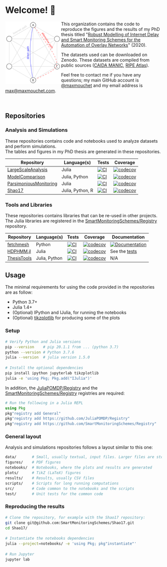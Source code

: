 # Welcome! :wave:

<img src="/images/overlay.png" align="left" width="180" alt="Overlay">

This organization contains the code to reproduce the figures and the results of my PhD thesis titled "[Robust Modelling of Internet Delay and Smart Monitoring Schemes for the Automation of Overlay Networks](https://tel.archives-ouvertes.fr/tel-03666771/document)" (2020).

The datasets used can be downloaded on Zenodo. These datasets are compiled from public sources ([CAIDA MANIC](https://www.caida.org/projects/manic/), [RIPE Atlas](https://atlas.ripe.net)).

Feel free to contact me if you have any questions; my main GitHub account is [@maxmouchet](https://github.com/maxmouchet) and my email address is max@maxmouchet.com.

<br/>

## Repositories

### Analysis and Simulations

These repositories contains code and notebooks used to analyze datasets and perform simulations.  
The tables and figures in my PhD thesis are generated in these repositories.

Repository | Language(s) | Tests | Coverage
-----------|-------------|-------|--------
[LargeScaleAnalysis](https://github.com/SmartMonitoringSchemes/LargeScaleAnalysis) | Julia | [![CI](https://img.shields.io/github/workflow/status/SmartMonitoringSchemes/LargeScaleAnalysis/Tests?logo=github&label=tests)](https://github.com/SmartMonitoringSchemes/LargeScaleAnalysis/actions/workflows/tests.yml) | [![codecov](https://img.shields.io/codecov/c/github/SmartMonitoringSchemes/LargeScaleAnalysis?logo=codecov&logoColor=white)](https://app.codecov.io/gh/SmartMonitoringSchemes/LargeScaleAnalysis)
[ModelComparison](https://github.com/SmartMonitoringSchemes/ModelComparison) | Julia, Python | [![CI](https://img.shields.io/github/workflow/status/SmartMonitoringSchemes/ModelComparison/Tests?logo=github&label=tests)](https://github.com/SmartMonitoringSchemes/ModelComparison/actions/workflows/tests.yml) | [![codecov](https://img.shields.io/codecov/c/github/SmartMonitoringSchemes/ModelComparison?logo=codecov&logoColor=white)](https://app.codecov.io/gh/SmartMonitoringSchemes/ModelComparison)
[ParsimoniousMonitoring](https://github.com/SmartMonitoringSchemes/ParsimoniousMonitoring) | Julia | [![CI](https://img.shields.io/github/workflow/status/SmartMonitoringSchemes/ParsimoniousMonitoring/Tests?logo=github&label=tests)](https://github.com/SmartMonitoringSchemes/ParsimoniousMonitoring/actions/workflows/tests.yml) | [![codecov](https://img.shields.io/codecov/c/github/SmartMonitoringSchemes/ParsimoniousMonitoring?logo=codecov&logoColor=white)](https://app.codecov.io/gh/SmartMonitoringSchemes/ParsimoniousMonitoring)
[Shao17](https://github.com/SmartMonitoringSchemes/Shao17) | Julia, Python, R | [![CI](https://img.shields.io/github/workflow/status/SmartMonitoringSchemes/Shao17/Tests?logo=github&label=tests)](https://github.com/SmartMonitoringSchemes/Shao17/actions/workflows/tests.yml) | [![codecov](https://img.shields.io/codecov/c/github/SmartMonitoringSchemes/Shao17?logo=codecov&logoColor=white)](https://app.codecov.io/gh/SmartMonitoringSchemes/Shao17)

### Tools and Libraries

These repositories contains libraries that can be re-used in other projects.  
The Julia libraries are registered in the [SmartMonitoringSchemes/Registry](https://github.com/SmartMonitoringSchemes/Registry) repository.

Repository | Language(s) | Tests | Coverage | Documentation
-----------|-------------|-------|----------|--------------
[fetchmesh](https://github.com/SmartMonitoringSchemes/fetchmesh) | Python | [![CI](https://img.shields.io/github/workflow/status/SmartMonitoringSchemes/fetchmesh/Tests?logo=github&label=tests)](https://github.com/SmartMonitoringSchemes/fetchmesh/actions/workflows/tests.yml) | [![codecov](https://img.shields.io/codecov/c/github/SmartMonitoringSchemes/fetchmesh?logo=codecov&logoColor=white)](https://app.codecov.io/gh/SmartMonitoringSchemes/fetchmesh) | [![Documentation](https://img.shields.io/badge/documentation-pdf-blue.svg?logo=read-the-docs&logoColor=white)](https://github.com/SmartMonitoringSchemes/fetchmesh/raw/gh-pages/fetchmesh.pdf)
[HDPHMM.jl](https://github.com/SmartMonitoringSchemes/HDPHMM.jl) | Julia | [![CI](https://img.shields.io/github/workflow/status/SmartMonitoringSchemes/HDPHMM.jl/Tests?logo=github&label=tests)](https://github.com/SmartMonitoringSchemes/HDPHMM.jl/actions/workflows/tests.yml) | [![codecov](https://img.shields.io/codecov/c/github/SmartMonitoringSchemes/HDPHMM.jl?logo=codecov&logoColor=white)](https://app.codecov.io/gh/SmartMonitoringSchemes/HDPHMM.jl) | See the [tests](https://github.com/SmartMonitoringSchemes/HDPHMM.jl/tree/master/test)
[ThesisTools](https://github.com/SmartMonitoringSchemes/ThesisTools) | Julia, Python | [![CI](https://img.shields.io/github/workflow/status/SmartMonitoringSchemes/ThesisTools/Tests?logo=github&label=tests)](https://github.com/SmartMonitoringSchemes/ThesisTools/actions/workflows/tests.yml) | [![codecov](https://img.shields.io/codecov/c/github/SmartMonitoringSchemes/ThesisTools?logo=codecov&logoColor=white)](https://app.codecov.io/gh/SmartMonitoringSchemes/ThesisTools) | N/A

## Usage

The minimal requirements for using the code provided in the repositories are as follow:
- Python 3.7+
- Julia 1.4+
- (Optional) IPython and IJulia, for running the notebooks
- (Optional) [tikzplotlib](https://github.com/nschloe/tikzplotlib) for producing some of the plots

### Setup

```bash
# Verify Python and Julia versions
pip --version    # pip 20.1.1 from ... (python 3.7)
python --version # Python 3.7.6
julia --version  # julia version 1.5.0

# Install the optional dependencies
pip install ipython jupyterlab tikzplotlib
julia -e 'using Pkg; Pkg.add("IJulia")'
```

In addition, the [JuliaPOMDP/Registry](https://github.com/JuliaPOMDP/Registry) and the [SmartMonitoringSchemes/Registry](https://github.com/SmartMonitoringSchemes/Registry) registries are required:
```julia
# Run the following in a Julia REPL
using Pkg
pkg"registry add General"
pkg"registry add https://github.com/JuliaPOMDP/Registry"
pkg"registry add https://github.com/SmartMonitoringSchemes/Registry"
```

### General layout

Analysis and simulations repositories follows a layout similar to this one:
```bash
data/       # Small, usually textual, input files. Larger files are stored on backup1.enstb.org.
figures/    # PDF figures
notebooks/  # Notebooks, where the plots and results are generated
plots/      # TikZ (LaTeX) figures
results/    # Results, usually CSV files
scripts/    # Scripts for long running computations
src/        # Code common to the notebooks and the scripts
test/       # Unit tests for the common code
```

### Reproducing the results

```bash
# Clone the repository, for example with the Shao17 repository:
git clone git@github.com:SmartMonitoringSchemes/Shao17.git
cd Shao17/

# Instantiate the notebooks dependencies
julia --project=notebooks/ -e 'using Pkg; pkg"instantiate"'

# Run Jupyter
jupyter lab
```


